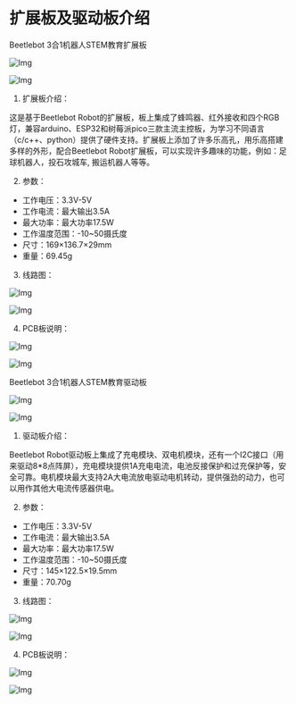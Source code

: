 # 扩展板及驱动板介绍

 Beetlebot 3合1机器人STEM教育扩展板
 
![Img](/media/img-20230523095911.png)

![Img](/media/img-20230523095610.png)

 1. 扩展板介绍： 

这是基于Beetlebot Robot的扩展板，板上集成了蜂鸣器、红外接收和四个RGB灯，兼容arduino、ESP32和树莓派pico三款主流主控板，为学习不同语言（c/c++、python）提供了硬件支持。扩展板上添加了许多乐高孔，用乐高搭建多样的外形，配合Beetlebot Robot扩展板，可以实现许多趣味的功能，例如：足球机器人，投石攻城车, 搬运机器人等等。

 2. 参数：

- 工作电压：3.3V-5V
- 工作电流：最大输出3.5A
- 最大功率：最大功率17.5W
- 工作温度范围：-10~50摄氏度
- 尺寸：169×136.7×29mm
- 重量：69.45g

 3. 线路图：

![Img](/media/img-20230329132152.png)

![Img](/media/img-20230329132323.png)

 4. PCB板说明：

![Img](/media/img-20230329141601.png)

![Img](/media/img-20230523094432.png)


 Beetlebot 3合1机器人STEM教育驱动板

![Img](/media/img-20230523100126.png)

![Img](/media/img-20230523102347.png)
 
 1. 驱动板介绍：
 
Beetlebot Robot驱动板上集成了充电模块、双电机模块，还有一个I2C接口（用来驱动8*8点阵屏），充电模块提供1A充电电流，电池反接保护和过充保护等，安全可靠。电机模块最大支持2A大电流放电驱动电机转动，提供强劲的动力，也可以用作其他大电流传感器供电。

 2. 参数：

- 工作电压：3.3V-5V
- 工作电流：最大输出3.5A
- 最大功率：最大功率17.5W
- 工作温度范围：-10~50摄氏度
- 尺寸：145×122.5×19.5mm
- 重量：70.70g

 3. 线路图：

![Img](/media/img-20230329132822.png)

![Img](/media/img-20230329133014.png)

 4. PCB板说明：

![Img](/media/img-20230329143936.png)

![Img](/media/img-20230523102259.png)

